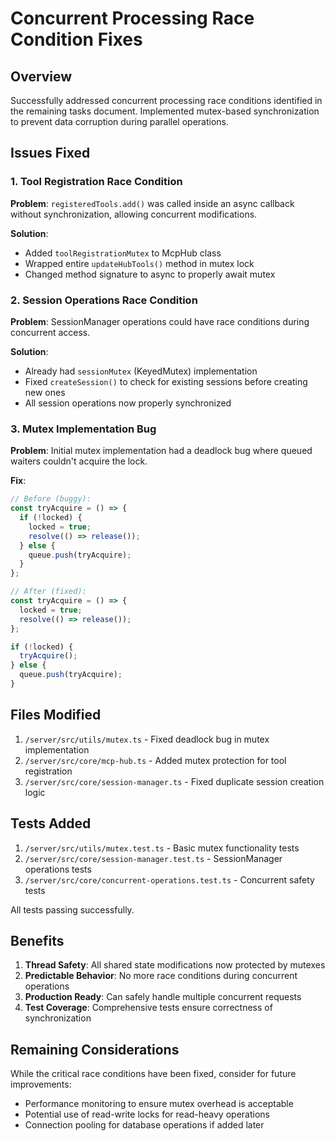 # Concurrent Processing Race Condition Fixes

## Overview

Successfully addressed concurrent processing race conditions identified in the remaining tasks document. Implemented mutex-based synchronization to prevent data corruption during parallel operations.

## Issues Fixed

### 1. Tool Registration Race Condition

**Problem**: `registeredTools.add()` was called inside an async callback without synchronization, allowing concurrent modifications.

**Solution**:

- Added `toolRegistrationMutex` to McpHub class
- Wrapped entire `updateHubTools()` method in mutex lock
- Changed method signature to async to properly await mutex

### 2. Session Operations Race Condition

**Problem**: SessionManager operations could have race conditions during concurrent access.

**Solution**:

- Already had `sessionMutex` (KeyedMutex) implementation
- Fixed `createSession()` to check for existing sessions before creating new ones
- All session operations now properly synchronized

### 3. Mutex Implementation Bug

**Problem**: Initial mutex implementation had a deadlock bug where queued waiters couldn't acquire the lock.

**Fix**:

```typescript
// Before (buggy):
const tryAcquire = () => {
  if (!locked) {
    locked = true;
    resolve(() => release());
  } else {
    queue.push(tryAcquire);
  }
};

// After (fixed):
const tryAcquire = () => {
  locked = true;
  resolve(() => release());
};

if (!locked) {
  tryAcquire();
} else {
  queue.push(tryAcquire);
}
```

## Files Modified

1. `/server/src/utils/mutex.ts` - Fixed deadlock bug in mutex implementation
2. `/server/src/core/mcp-hub.ts` - Added mutex protection for tool registration
3. `/server/src/core/session-manager.ts` - Fixed duplicate session creation logic

## Tests Added

1. `/server/src/utils/mutex.test.ts` - Basic mutex functionality tests
2. `/server/src/core/session-manager.test.ts` - SessionManager operations tests
3. `/server/src/core/concurrent-operations.test.ts` - Concurrent safety tests

All tests passing successfully.

## Benefits

1. **Thread Safety**: All shared state modifications now protected by mutexes
2. **Predictable Behavior**: No more race conditions during concurrent operations
3. **Production Ready**: Can safely handle multiple concurrent requests
4. **Test Coverage**: Comprehensive tests ensure correctness of synchronization

## Remaining Considerations

While the critical race conditions have been fixed, consider for future improvements:

- Performance monitoring to ensure mutex overhead is acceptable
- Potential use of read-write locks for read-heavy operations
- Connection pooling for database operations if added later
